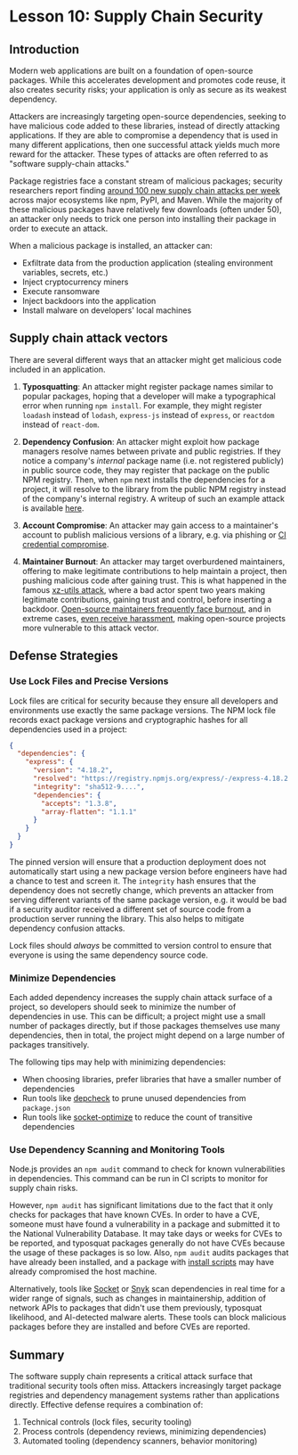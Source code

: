 # Lesson 10: Supply Chain Security

## Introduction

Modern web applications are built on a foundation of open-source packages. While this accelerates development and promotes code reuse, it also creates security risks; your application is only as secure as its weakest dependency.

Attackers are increasingly targeting open-source dependencies, seeking to have malicious code added to these libraries, instead of directly attacking applications. If they are able to compromise a dependency that is used in many different applications, then one successful attack yields much more reward for the attacker. These types of attacks are often referred to as "software supply-chain attacks."

Package registries face a constant stream of malicious packages; security researchers report finding [around 100 new supply chain attacks per week](https://socket.dev/blog/risky-biz-podcast-how-socket-goes-beyond-vulnerabilities-to-tackle-modern-supply-chain-attacks) across major ecosystems like npm, PyPI, and Maven. While the majority of these malicious packages have relatively few downloads (often under 50), an attacker only needs to trick one person into installing their package in order to execute an attack.

When a malicious package is installed, an attacker can:
- Exfiltrate data from the production application (stealing environment variables, secrets, etc.)
- Inject cryptocurrency miners
- Execute ransomware
- Inject backdoors into the application
- Install malware on developers' local machines

## Supply chain attack vectors

There are several different ways that an attacker might get malicious code included in an application.

1. **Typosquatting**: An attacker might register package names similar to popular packages, hoping that a developer will make a typographical error when running `npm install`. For example, they might register `loadash` instead of `lodash`, `express-js` instead of `express`, or `reactdom` instead of `react-dom`.

2. **Dependency Confusion**: An attacker might exploit how package managers resolve names between private and public registries. If they notice a company's *internal* package name (i.e. not registered publicly) in public source code, they may register that package on the public NPM registry. Then, when `npm` next installs the dependencies for a project, it will resolve to the library from the public NPM registry instead of the company's internal registry. A writeup of such an example attack is available [here](https://medium.com/@alex.birsan/dependency-confusion-4a5d60fec610).

3. **Account Compromise**: An attacker may gain access to a maintainer's account to publish malicious versions of a library, e.g. via phishing or [CI credential compromise](https://socket.dev/blog/pypi-on-ultralytics-breach-no-security-flaws-in-pypi-exploited).

4. **Maintainer Burnout**: An attacker may target overburdened maintainers, offering to make legitimate contributions to help maintain a project, then pushing malicious code after gaining trust. This is what happened in the famous [xz-utils attack](https://cyberscoop.com/open-source-security-trust-xz-utils/), where a bad actor spent two years making legitimate contributions, gaining trust and control, before inserting a backdoor. [Open-source maintainers frequently face burnout](https://socket.dev/blog/the-unpaid-backbone-of-open-source), and in extreme cases, [even receive harassment](https://socket.dev/blog/ldapjs-open-source-project-decommissioned-after-maintainer-receives-abusive-email), making open-source projects more vulnerable to this attack vector.

## Defense Strategies

### Use Lock Files and Precise Versions

Lock files are critical for security because they ensure all developers and environments use exactly the same package versions. The NPM lock file records exact package versions and cryptographic hashes for all dependencies used in a project:
```json
{
  "dependencies": {
    "express": {
      "version": "4.18.2",
      "resolved": "https://registry.npmjs.org/express/-/express-4.18.2.tgz",
      "integrity": "sha512-9....",
      "dependencies": {
        "accepts": "1.3.8",
        "array-flatten": "1.1.1"
      }
    }
  }
}
```

The pinned version will ensure that a production deployment does not automatically start using a new package version before engineers have had a chance to test and screen it. The `integrity` hash ensures that the dependency does not secretly change, which prevents an attacker from serving different variants of the same package version, e.g. it would be bad if a security auditor received a different set of source code from a production server running the library. This also helps to mitigate dependency confusion attacks.

Lock files should _always_ be committed to version control to ensure that everyone is using the same dependency source code.

### Minimize Dependencies

Each added dependency increases the supply chain attack surface of a project, so developers should seek to minimize the number of dependencies in use. This can be difficult; a project might use a small number of packages directly, but if those packages themselves use many dependencies, then in total, the project might depend on a large number of packages transitively.

The following tips may help with minimizing dependencies:
* When choosing libraries, prefer libraries that have a smaller number of dependencies
* Run tools like [depcheck](https://www.npmjs.com/package/depcheck) to prune unused dependencies from `package.json`
* Run tools like [socket-optimize](https://socket.dev/blog/introducing-socket-optimize) to reduce the count of transitive dependencies

### Use Dependency Scanning and Monitoring Tools

Node.js provides an `npm audit` command to check for known vulnerabilities in dependencies. This command can be run in CI scripts to monitor for supply chain risks.

However, `npm audit` has significant limitations due to the fact that it only checks for packages that have known CVEs. In order to have a CVE, someone must have found a vulnerability in a package and submitted it to the National Vulnerability Database. It may take days or weeks for CVEs to be reported, and typosquat packages generally do not have CVEs because the usage of these packages is so low. Also, `npm audit` audits packages that have already been installed, and a package with [install scripts](https://socket.dev/alerts/installScripts) may have already compromised the host machine.

Alternatively, tools like [Socket](https://socket.dev/) or [Snyk](https://snyk.io/product/open-source-security-management/) scan dependencies in real time for a wider range of signals, such as changes in maintainership, addition of network APIs to packages that didn't use them previously, typosquat likelihood, and AI-detected malware alerts. These tools can block malicious packages before they are installed and before CVEs are reported.

## Summary

The software supply chain represents a critical attack surface that traditional security tools often miss. Attackers increasingly target package registries and dependency management systems rather than applications directly. Effective defense requires a combination of:

1. Technical controls (lock files, security tooling)
2. Process controls (dependency reviews, minimizing dependencies)
3. Automated tooling (dependency scanners, behavior monitoring)
